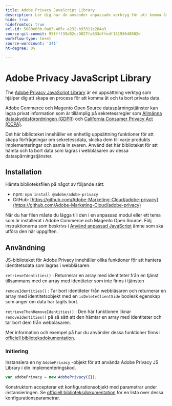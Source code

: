 ```yaml
---
title: Adobe Privacy JavaScript Library
description: Lär dig hur du använder anpassade verktyg för att komma åt och ta bort kundpersonuppgifter som samlats in av Adobe Commerce och Magento Open Source.
hide: true
hidefromtoc: true
exl-id: 5080e03b-0a83-405c-a232-b93311e284a3
source-git-commit: 95ffff39d82cc9027fa633dffedf15193040802d
workflow-type: tm+mt
source-wordcount: '341'
ht-degree: 0%

---
```


# Adobe Privacy JavaScript Library

<!-- TODO: Remove hide metadata when the library has been integrated with Commerce. -->

The [Adobe Privacy JavaScript Library](https://developer.adobe.com/apis/experienceplatform/gdpr/services/allservices.html) är en uppsättning verktyg som hjälper dig att skapa en process för att komma åt och ta bort privata data.

Adobe Commerce och Magento Open Source dataspårningstjänster kan lagra privat information som är tillämplig på sekretessregler som [Allmänna dataskyddsförordningen (GDPR)](gdpr.md) och [California Consumer Privacy Act (CCPA)](ccpa.md).

Det här biblioteket innehåller en enhetlig uppsättning funktioner för att skapa förfrågningar om sekretessdata, skicka dem till varje produkts implementeringar och samla in svaren. Använd det här biblioteket för att hämta och ta bort data som lagras i webbläsaren av dessa dataspårningstjänster.

## Installation

Hämta biblioteksfilen på något av följande sätt:

- npm: `npm install @adobe/adobe-privacy`
- GitHub: [https://github.com/Adobe-Marketing-Cloud/adobe-privacy](https://github.com/Adobe-Marketing-Cloud/adobe-privacy)

När du har filen måste du lägga till den i en anpassad modul eller ett tema som är installerat i Adobe Commerce och Magento Open Source. Följ instruktionerna som beskrivs i [Använd anpassad JavaScript](https://developer.adobe.com/commerce/frontend-core/javascript/custom/) ämne som ska utföra den här uppgiften.

## Användning

JS-biblioteket för Adobe Privacy innehåller olika funktioner för att hantera identitetsdata som lagras i webbläsaren.

`retrieveIdentities()`
: Returnerar en array med identiteter från en tjänst tillsammans med en array med identiteter som inte finns i tjänsten

`removeIdentities()`
: Tar bort identiteter från webbläsaren och returnerar en array med identitetsobjekt med en `isDeleteClientSide` boolesk egenskap som anger om data har tagits bort.

`retrieveThenRemoveIdentities()`
: Den här funktionen liknar `removeIdentities()` på så sätt att den hämtar en array med identiteter och tar bort dem från webbläsaren.

Mer information och exempel på hur du använder dessa funktioner finns i [officiell biblioteksdokumentation](https://developer.adobe.com/apis/experienceplatform/gdpr/services/allservices.html).

### Initiering

Instansiera en ny `AdobePrivacy` -objekt för att använda Adobe Privacy JS Library i din implementeringskod.

```js
var adobePrivacy = new AdobePrivacy({});
```

Konstruktorn accepterar ett konfigurationsobjekt med parametrar under instansieringen.
Se [officiell biblioteksdokumentation](https://developer.adobe.com/apis/experienceplatform/gdpr/services/allservices.html) för en lista över dessa konfigurationsparametrar.
